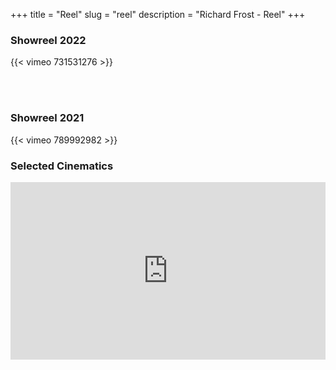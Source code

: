 +++
title = "Reel"
slug = "reel"
description = "Richard Frost - Reel"
+++

### Showreel 2022
{{< vimeo 731531276 >}}

<br><br>

### Showreel 2021
{{< vimeo 789992982 >}}

### Selected Cinematics
<div style='padding:56.25% 0 0 0;position:relative;'><iframe src='https://vimeo.com/showcase/10119979/embed' allowfullscreen frameborder='0' style='position:absolute;top:0;left:0;width:100%;height:100%;'></iframe></div>
